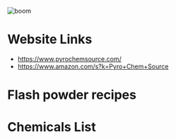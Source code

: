 ![boom](https://user-images.githubusercontent.com/53458032/177469494-5257959b-1966-4b8c-a97a-995b935ba03d.jpg)

# Website Links
- https://www.pyrochemsource.com/
 - https://www.amazon.com/s?k=Pyro+Chem+Source

# Flash powder recipes



# Chemicals List
